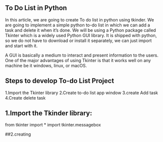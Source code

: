 ## To Do List in Python
In this article, we are going to create To do list in python using tkinder.
We are going to implement a simple python to-do list in which we can add a task and delete it when it’s done. We will be using a Python package called Tkinter which is a widely used Python GUI library. It is shipped with python, so we do not have to download or install it separately, we can just import and start with it.

A GUI is basically a medium to interact and present information to the users. One of the major advantages of using Tkinter is that it works well on any machine be it windows, linux, or macOS.

## Steps to develop To-do List Project

1.Import the Tkinter library
2.Create to-do list app window
3.create Add task
4.Create delete task

## 1.Import the Tkinder library:
from  tkinter import * 
import tkinter.messagebox

##2.creating

